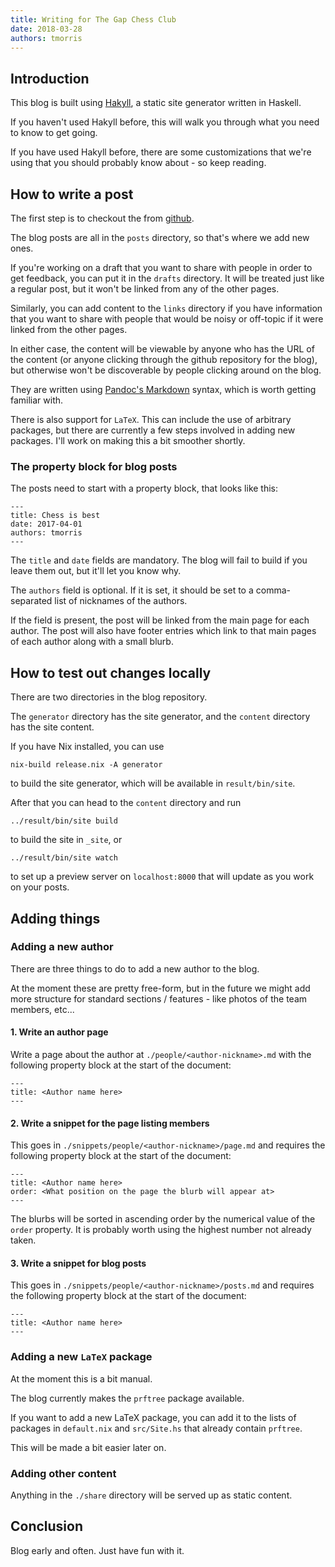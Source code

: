 ```yaml
---
title: Writing for The Gap Chess Club
date: 2018-03-28
authors: tmorris
---
```


## Introduction

This blog is built using [Hakyll](https://jaspervdj.be/hakyll/), a static site generator written in Haskell.

If you haven't used Hakyll before, this will walk you through what you need to know to get going.

If you have used Hakyll before, there are some customizations that we're using that you should probably know about - so keep reading.

## How to write a post

The first step is to checkout the from [github](https://github.com/thegapchessclub/thegapchessclub.org.au).

The blog posts are all in the `posts` directory, so that's where we add new ones.

If you're working on a draft that you want to share with people in order to get feedback, you can put it in the `drafts` directory.
It will be treated just like a regular post, but it won't be linked from any of the other pages.

Similarly, you can add content to the `links` directory if you have information that you want to share with people that would be noisy or off-topic if it were linked from the other pages.

In either case, the content will be viewable by anyone who has the URL of the content (or anyone clicking through the github repository for the blog), but otherwise won't be discoverable by people clicking around on the blog.

They are written using [Pandoc's Markdown](http://pandoc.org/MANUAL.html#pandocs-markdown) syntax, which is worth getting familiar with.

There is also support for `LaTeX`.
This can include the use of arbitrary packages, but there are currently a few steps involved in adding new packages.
I'll work on making this a bit smoother shortly.

### The property block for blog posts

The posts need to start with a property block, that looks like this:
```
---
title: Chess is best
date: 2017-04-01
authors: tmorris
---
```

The `title` and `date` fields are mandatory.
The blog will fail to build if you leave them out, but it'll let you know why.

The `authors` field is optional.
If it is set, it should be set to a comma-separated list of nicknames of the authors.

If the field is present, the post will be linked from the main page for each author.
The post will also have footer entries which link to that main pages of each author along with a small blurb.

## How to test out changes locally

There are two directories in the blog repository.

The `generator` directory has the site generator, and the `content` directory has the site content.

If you have Nix installed, you can use
```
nix-build release.nix -A generator
```
to build the site generator, which will be available in `result/bin/site`.

After that you can head to the `content` directory and run
```
../result/bin/site build
```
to build the site in `_site`, or
```
../result/bin/site watch
```
to set up a preview server on `localhost:8000` that will update as you work on your posts.

## Adding things

### Adding a new author

There are three things to do to add a new author to the blog.

At the moment these are pretty free-form, but in the future we might add more structure for standard sections / features - like photos of the team members, etc...

#### 1. Write an author page

Write a page about the author at `./people/<author-nickname>.md` with the following property block at the start of the document:
```
---
title: <Author name here>
---
```

#### 2. Write a snippet for the page listing members

This goes in `./snippets/people/<author-nickname>/page.md` and requires the following property block at the start of the document:
```
---
title: <Author name here>
order: <What position on the page the blurb will appear at>
---
```

The blurbs will be sorted in ascending order by the numerical value of the `order` property.
It is probably worth using the highest number not already taken.

#### 3. Write a snippet for blog posts

This goes in `./snippets/people/<author-nickname>/posts.md` and requires the following property block at the start of the document:
```
---
title: <Author name here>
---
```

### Adding a new `LaTeX` package

At the moment this is a bit manual.

The blog currently makes the `prftree` package available.

If you want to add a new LaTeX package, you can add it to the lists of packages in `default.nix` and `src/Site.hs` that already contain `prftree`.

This will be made a bit easier later on.

### Adding other content

Anything in the `./share` directory will be served up as static content.

## Conclusion

Blog early and often.
Just have fun with it.
